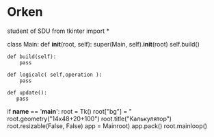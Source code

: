 # Orken
student of SDU
from tkinter import *


class Main:
    def __init__(root, self):
        super(Main, self).__init__(root)
        self.build()

    def build(self):
        pass
 
    def logicalc( self,operation ):
        pass

    def update():
       pass


if __name__ == '__main__':
    root = Tk()
    root["bg"] = "
    root.geometry("14x48+20+100")
    root.title("Калькулятор")
    root.resizable(False, False)
    app = Mainroot)
    app.pack()
    root.mainloop()
